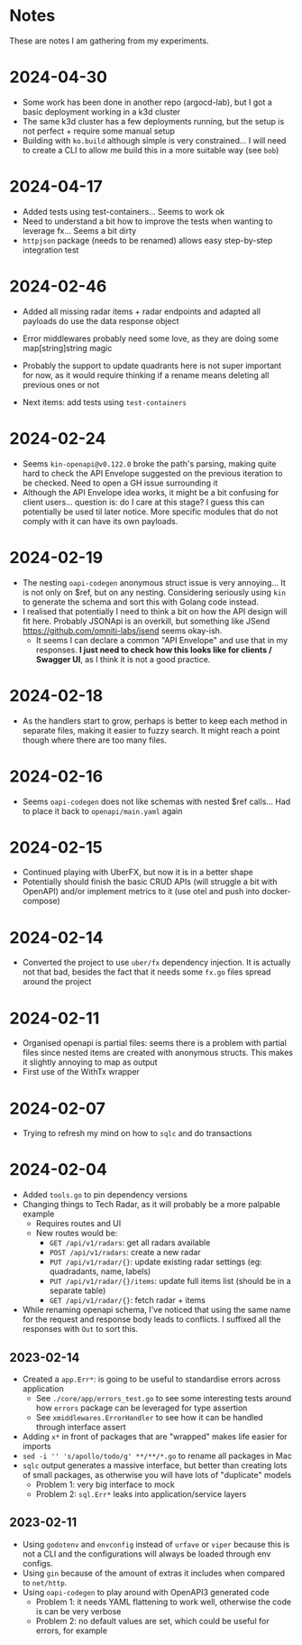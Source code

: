 # Notes

These are notes I am gathering from my experiments.

# 2024-04-30

- Some work has been done in another repo (argocd-lab), but I got a basic deployment working in a k3d cluster
- The same k3d cluster has a few deployments running, but the setup is not perfect + require some manual setup
- Building with `ko.build` although simple is very constrained... I will need to create a CLI to allow me build this in a more suitable way (see `bob`)

# 2024-04-17

- Added tests using test-containers... Seems to work ok
- Need to understand a bit how to improve the tests when wanting to leverage fx... Seems a bit dirty
- `httpjson` package (needs to be renamed) allows easy step-by-step integration test

# 2024-02-46

- Added all missing radar items + radar endpoints and adapted all payloads do use the data response object
- Error middlewares probably need some love, as they are doing some map[string]string magic
- Probably the support to update quadrants here is not super important for now, as it would require thinking if a rename means deleting all previous ones or not

- Next items: add tests using `test-containers`

# 2024-02-24

- Seems `kin-openapi@v0.122.0` broke the path's parsing, making quite hard to check the API Envelope suggested on the previous iteration to be checked. Need to open a GH issue surrounding it
- Although the API Envelope idea works, it might be a bit confusing for client users... question is: do I care at this stage? I guess this can potentially be used til later notice. More specific modules that do not comply with it can have its own payloads.

# 2024-02-19

- The nesting `oapi-codegen` anonymous struct issue is very annoying... It is not only on $ref, but on any nesting. Considering seriously using `kin` to generate the schema and sort this with Golang code instead.
- I realised that potentially I need to think a bit on how the API design will fit here. Probably JSONApi is an overkill, but something like JSend https://github.com/omniti-labs/jsend seems okay-ish.
  - It seems I can declare a common "API Envelope" and use that in my responses. **I just need to check how this looks like for clients / Swagger UI**, as I think it is not a good practice.

# 2024-02-18

- As the handlers start to grow, perhaps is better to keep each method in separate files, making it easier to fuzzy search. It might reach a point though where there are too many files.

# 2024-02-16

- Seems `oapi-codegen` does not like schemas with nested $ref calls... Had to place it back to `openapi/main.yaml` again

# 2024-02-15

- Continued playing with UberFX, but now it is in a better shape
- Potentially should finish the basic CRUD APIs (will struggle a bit with OpenAPI) and/or implement metrics to it (use otel and push into docker-compose)

# 2024-02-14

- Converted the project to use `uber/fx` dependency injection. It is actually not that bad, besides the fact that it needs some `fx.go` files spread around the project

# 2024-02-11

- Organised openapi is partial files: seems there is a problem with partial files since nested items are created with anonymous structs. This makes it slightly annoying to map as output
- First use of the WithTx wrapper

# 2024-02-07

- Trying to refresh my mind on how to `sqlc` and do transactions

# 2024-02-04

- Added `tools.go` to pin dependency versions
- Changing things to Tech Radar, as it will probably be a more palpable example
  - Requires routes and UI
  - New routes would be:
    - `GET /api/v1/radars`: get all radars available
    - `POST /api/v1/radars`: create a new radar
    - `PUT /api/v1/radar/{}`: update existing radar settings (eg: quadradants, name, labels)
    - `PUT /api/v1/radar/{}/items`: update full items list (should be in a separate table)
    - `GET /api/v1/radar/{}`: fetch radar + items
- While renaming openapi schema, I've noticed that using the same name for the request and response body leads to conflicts. I suffixed all the responses with `Out` to sort this.

## 2023-02-14

- Created a `app.Err*`: is going to be useful to standardise errors across application
  - See `./core/app/errors_test.go` to see some interesting tests around how `errors` package can be leveraged for type assertion
  - See `xmiddlewares.ErrorHandler` to see how it can be handled through interface assert
- Adding `x*` in front of packages that are "wrapped" makes life easier for imports
- `sed -i '' 's/apollo/todo/g' **/**/*.go` to rename all packages in Mac
- `sqlc` output generates a massive interface, but better than creating lots of small packages, as otherwise you will have lots of "duplicate" models
  - Problem 1: very big interface to mock
  - Problem 2: `sql.Err*` leaks into application/service layers

## 2023-02-11

- Using `godotenv` and `envconfig` instead of `urfave` or `viper` because this is not a CLI and the configurations will always be loaded through env configs.
- Using `gin` because of the amount of extras it includes when compared to `net/http`.
- Using `oapi-codegen` to play around with OpenAPI3 generated code
  - Problem 1: it needs YAML flattening to work well, otherwise the code is can be very verbose
  - Problem 2: no default values are set, which could be useful for errors, for example
